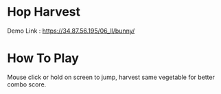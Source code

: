 # Hop Harvest
Demo Link : https://34.87.56.195/06_ll/bunny/

# How To Play
Mouse click or hold on screen to jump, harvest same vegetable for better combo score.
